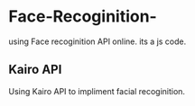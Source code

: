 # Face-Recoginition-
using Face recoginition API online.
its a js code. 
## Kairo API  
Using Kairo API to impliment facial recoginition.
